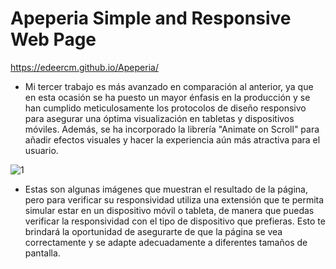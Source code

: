 # Apeperia Simple and Responsive Web Page

https://edeercm.github.io/Apeperia/

- Mi tercer trabajo es más avanzado en comparación al anterior, ya que en esta ocasión se ha puesto un mayor énfasis en la producción y se han cumplido meticulosamente los protocolos de diseño responsivo para asegurar una óptima visualización en tabletas y dispositivos móviles. Además, se ha incorporado la librería "Animate on Scroll" para añadir efectos visuales y hacer la experiencia aún más atractiva para el usuario.

![1](https://github.com/edeercm/Apeperia/assets/132967872/3daf6db1-735b-460b-bbf5-cb8eb224ca36)

- Estas son algunas imágenes que muestran el resultado de la página, pero para verificar su responsividad utiliza una extensión que te permita simular estar en un dispositivo móvil o tableta, de manera que puedas verificar la responsividad con el tipo de dispositivo que prefieras. Esto te brindará la oportunidad de asegurarte de que la página se vea correctamente y se adapte adecuadamente a diferentes tamaños de pantalla.

